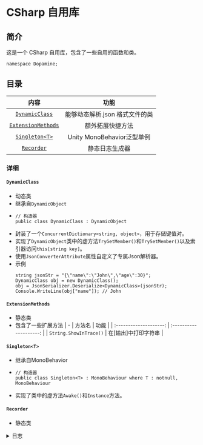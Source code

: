 # CSharp 自用库

## 简介

这是一个 CSharp 自用库，包含了一些自用的函数和类。
```Csharp
namespace Dopamine;
```

## 目录

|                    内容                    |              功能              |
| :----------------------------------------: | :----------------------------: |
|     [`DynamicClass`](####DynamicClass)     | 能够动态解析.json 格式文件的类 |
| [`ExtensionMethods`](####ExtensionMethods) |        额外拓展快捷方法        |
|     [`Singleton<T>`](####Singleton<T>)     |   Unity MonoBehavior泛型单例   |
|         [`Recorder`](####Recorder)         |         静态日志生成器         |

### 详细

#### `DynamicClass`
 - 动态类
 - 继承自`DynamicObject`
 - ```Csharp
   // 构造器
   public class DynamicClass : DynamicObject
   ```
 - 封装了一个`ConcurrentDictionary<string, object>`，用于存储键值对。
 - 实现了`DynamicObject`类中的虚方法`TryGetMember()`和`TrySetMember()`以及索引器访问`this[string key]`。
 - 使用`JsonConverterAttribute`属性自定义了专属Json解析器。
 - 示例
    ```Csharp
   string jsonStr = "{\"name\":\"John\",\"age\":30}";
   DynamicClass obj = new DynamicClass();
   obj = JsonSerializer.Deserialize<DynamicClass>(jsonStr);
   Console.WriteLine(obj["name"]); // John
   ```

#### `ExtensionMethods`
 - 静态类
 - 包含了一些扩展方法
 |           -            |         方法名         | 功能 |
 | :--------------------: | :--------------------: |
 | `String.ShowInTrace()` | 在\[输出\]中打印字符串 |

#### `Singleton<T>`
 - 继承自MonoBehavior
 - ```Csharp
   // 构造器
   public class Singleton<T> : MonoBehaviour where T : notnull, MonoBehaviour
   ```
 - 实现了类中的虚方法`Awake()`和```Instance```方法。

#### `Recorder`
 - 静态类

<details>
<summary>
日志
</summary>

|   日期    |                   批注                    |
| :-------: | :---------------------------------------: |
| 2025.3.13 |           新增电表检定规程文档            |
| 2025.3.3  | 增加IEnumerable<byte>和校验以及异或和校验 |
| 2025.2.18 |               .mdb合并软件                |
| 2025.2.16 |                 代码整理                  |
| 2025.2.16 |            测试HTTP Client功能            |
| 2025.2.15 |      添加新测试项目，正则表达式测试       |
| 2025.2.15 |            整理代码，进度同步             |
| 2025.2.12 |                添加WebApp                 |
| 2025.2.9  |               添加幼圆字体                |
| 2025.2.8  |               更新自述文件                |
| 2025.2.8  |             格式修改以及整合              |
| 2025.2.8  |                第 2 次修改                |
| 2025.2.8  |                 初次修改                  |
| 2025.2.8  |                 初次上传                  |

 </details>
